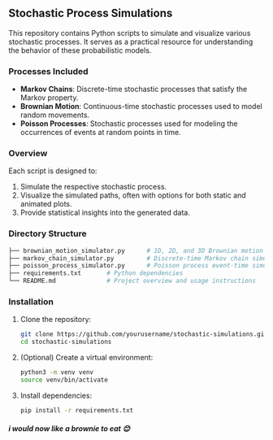 ## Stochastic Process Simulations

This repository contains Python scripts to simulate and visualize various stochastic processes. It serves as a practical resource for understanding the behavior of these probabilistic models.

### Processes Included

- **Markov Chains**: Discrete-time stochastic processes that satisfy the Markov property.
- **Brownian Motion**: Continuous-time stochastic processes used to model random movements.
- **Poisson Processes**: Stochastic processes used for modeling the occurrences of events at random points in time.

### Overview

Each script is designed to:

1. Simulate the respective stochastic process.
2. Visualize the simulated paths, often with options for both static and animated plots.
3. Provide statistical insights into the generated data.

### Directory Structure

```bash
├── brownian_motion_simulator.py      # 1D, 2D, and 3D Brownian motion simulations and animations
├── markov_chain_simulator.py         # Discrete-time Markov chain simulations
├── poisson_process_simulator.py      # Poisson process event-time simulations
├── requirements.txt       # Python dependencies
└── README.md              # Project overview and usage instructions
```

### Installation

1. Clone the repository:
   ```bash
   git clone https://github.com/yourusername/stochastic-simulations.git
   cd stochastic-simulations
   ```
2. (Optional) Create a virtual environment:
   ```bash
   python3 -m venv venv
   source venv/bin/activate
   ```
3. Install dependencies:
   ```bash
   pip install -r requirements.txt
   ```


##### i would now like a brownie to eat 😊
